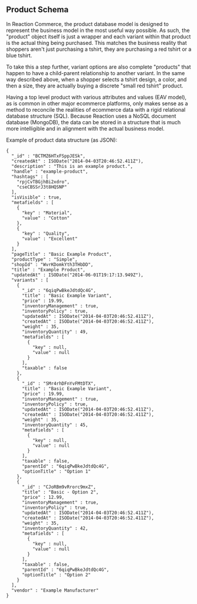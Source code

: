 ## Product Schema

In Reaction Commerce, the product database model is designed to represent the business model in the most useful way possible. As such, the "product" object itself is just a wrapper and each variant within that product is the actual thing being purchased. This matches the business reality that shoppers aren't just purchasing a tshirt, they are purchasing a red tshirt or a blue tshirt.

To take this a step further, variant options are also complete "products" that happen to have a child-parent relationship to another variant. In the same way described above, when a shopper selects a tshirt design, a color, and then a size, they are actually buying a discrete "small red tshirt" product.

Having a top level product with various attributes and values (EAV model), as is common in other major ecommerce platforms, only makes sense as a method to reconcile the realities of ecommerce data with a rigid relational database structure (SQL). Because Reaction uses a NoSQL document database (MongoDB), the data can be stored in a structure that is much more intelligible and in alignment with the actual business model.

Example of product data structure (as JSON):

```
{
  "_id" : "BCTMZ6HTxFSppJESk",
  "createdAt" : ISODate("2014-04-03T20:46:52.411Z"),
  "description" : "This is an example product.",
  "handle" : "example-product",
  "hashtags" : [
    "rpjCvTBGjhBi2xdro",
    "cseCBSSrJ3t8HQSNP"
  ],
  "isVisible" : true,
  "metafields" : [
    {
      "key" : "Material",
      "value" : "Cotton"
    },
    {
      "key" : "Quality",
      "value" : "Excellent"
    }
  ],
  "pageTitle" : "Basic Example Product",
  "productType" : "Simple",
  "shopId" : "WvrKDomkYth3THbDD",
  "title" : "Example Product",
  "updatedAt" : ISODate("2014-06-01T19:17:13.949Z"),
  "variants" : [
    {
      "_id" : "6qiqPwBkeJdtdQc4G",
      "title" : "Basic Example Variant",
      "price" : 19.99,
      "inventoryManagement" : true,
      "inventoryPolicy" : true,
      "updatedAt" : ISODate("2014-04-03T20:46:52.411Z"),
      "createdAt" : ISODate("2014-04-03T20:46:52.411Z"),
      "weight" : 35,
      "inventoryQuantity" : 49,
      "metafields" : [
        {
          "key" : null,
          "value" : null
        }
      ],
      "taxable" : false
    },
    {
      "_id" : "SMr4rhDFnYvFMtDTX",
      "title" : "Basic Example Variant",
      "price" : 19.99,
      "inventoryManagement" : true,
      "inventoryPolicy" : true,
      "updatedAt" : ISODate("2014-04-03T20:46:52.411Z"),
      "createdAt" : ISODate("2014-04-03T20:46:52.411Z"),
      "weight" : 35,
      "inventoryQuantity" : 45,
      "metafields" : [
        {
          "key" : null,
          "value" : null
        }
      ],
      "taxable" : false,
      "parentId" : "6qiqPwBkeJdtdQc4G",
      "optionTitle" : "Option 1"
    },
    {
      "_id" : "CJoRBm9vRrorc9mxZ",
      "title" : "Basic - Option 2",
      "price" : 12.99,
      "inventoryManagement" : true,
      "inventoryPolicy" : true,
      "updatedAt" : ISODate("2014-04-03T20:46:52.411Z"),
      "createdAt" : ISODate("2014-04-03T20:46:52.411Z"),
      "weight" : 35,
      "inventoryQuantity" : 42,
      "metafields" : [
        {
          "key" : null,
          "value" : null
        }
      ],
      "taxable" : false,
      "parentId" : "6qiqPwBkeJdtdQc4G",
      "optionTitle" : "Option 2"
    }
  ],
  "vendor" : "Example Manufacturer"
}
```
